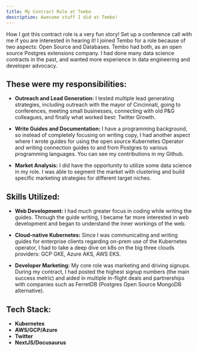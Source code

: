 ```yaml
---
title: My Contract Role at Tembo
description: Awesome stuff I did at Tembo!
---
```


How I got this contract role is a very fun story! Set up a conference call with me if you are interested in hearing it! I joined Tembo for a role because of two aspects: Open Source and Databases. Tembo had both, as an open source Postgres extensions company. I had done many data science contracts in the past, and wanted more experience in data engineering and developer advocacy.

## These were my responsibilities:

- **Outreach and Lead Generation:** I tested multiple lead generating strategies, including outreach with the mayor of Cincinnati, going to conferences, meeting small businesses, connecting with old P&G colleagues, and finally what worked best: Twitter Growth.

- **Write Guides and Documentation:** I have a programming background, so instead of completely focusing on writing copy, I had another aspect where I wrote guides for using the open source Kubernetes Operator and writing connection guides to and from Postgres to various programming languages. You can see my contributions in my Github.

- **Market Analysis:** I did have the opportunity to utilize some data science in my role. I was able to segment the market with clustering and build specific marketing strategies for different target niches.

## Skills Utilized:

- **Web Development:** I had much greater focus in coding while writing the guides. Through the guide writing, I became far more interested in web development and began to understand the inner workings of the web.

- **Cloud-native Kubernetes:** Since I was communicating and writing guides for enterprise clients regarding on-prem use of the Kubernetes operator, I had to take a deep dive on k8s on the big three clouds providers: GCP GKE, Azure AKS, AWS EKS.

- **Developer Marketing:** My core role was marketing and driving signups. During my contract, I had posted the highest signup numbers (the main success metric) and aided in multiple in-flight deals and partnerships with companies such as FerretDB (Postgres Open Source MongoDB alternative).

## Tech Stack:
- **Kubernetes**
- **AWS/GCP/Azure**
- **Twitter**
- **NextJS/Docusaurus**